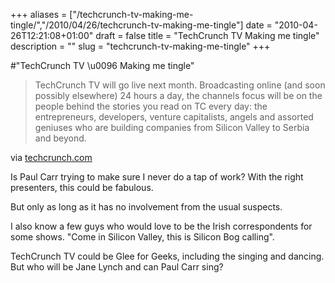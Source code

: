 +++
aliases = ["/techcrunch-tv-making-me-tingle/","/2010/04/26/techcrunch-tv-making-me-tingle"]
date = "2010-04-26T12:21:08+01:00"
draft = false
title = "TechCrunch TV Making me tingle"
description = ""
slug = "techcrunch-tv-making-me-tingle"
+++

#"TechCrunch TV \u0096 Making me tingle"


 <div class="posterous_bookmarklet_entry">
 <blockquote class="posterous_medium_quote">TechCrunch TV will go live next month. Broadcasting online (and soon possibly elsewhere) 24 hours a day, the channels focus will be on the people behind the stories you read on TC every day: the entrepreneurs, developers, venture capitalists, angels and assorted geniuses who are building companies from Silicon Valley to Serbia and beyond.</blockquote>

<div class="posterous_quote_citation">via <a href="http://techcrunch.com/2010/04/25/a-pain-in-the-neck-and-an-iq-of-three/">techcrunch.com</a></div>
 <p>Is Paul Carr trying to make sure I never do a tap of work? With the right presenters, this could be fabulous. 
</p><p>But only as long as it has no involvement from the usual suspects. 
</p><p>I also know a few guys who would love to be the Irish correspondents for some shows. "Come in Silicon Valley, this is Silicon Bog calling".
</p><p>TechCrunch TV could be Glee for Geeks, including the singing and dancing. But who will be Jane Lynch and can Paul Carr sing?</p></div>
 